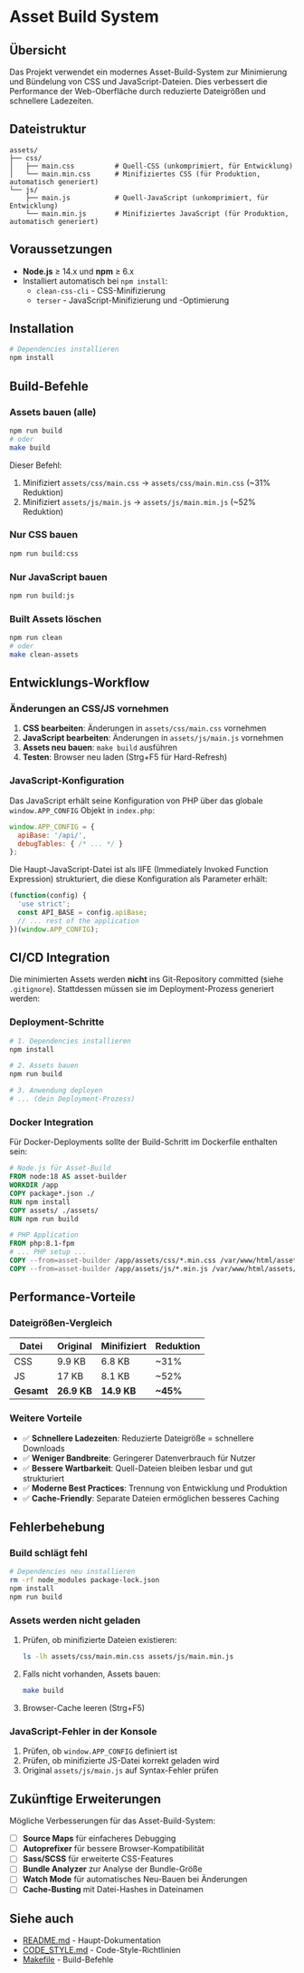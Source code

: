 # Asset Build System

## Übersicht

Das Projekt verwendet ein modernes Asset-Build-System zur Minimierung und Bündelung von CSS und JavaScript-Dateien. Dies verbessert die Performance der Web-Oberfläche durch reduzierte Dateigrößen und schnellere Ladezeiten.

## Dateistruktur

```
assets/
├── css/
│   ├── main.css          # Quell-CSS (unkomprimiert, für Entwicklung)
│   └── main.min.css      # Minifiziertes CSS (für Produktion, automatisch generiert)
└── js/
    ├── main.js           # Quell-JavaScript (unkomprimiert, für Entwicklung)
    └── main.min.js       # Minifiziertes JavaScript (für Produktion, automatisch generiert)
```

## Voraussetzungen

- **Node.js** ≥ 14.x und **npm** ≥ 6.x
- Installiert automatisch bei `npm install`:
  - `clean-css-cli` - CSS-Minifizierung
  - `terser` - JavaScript-Minifizierung und -Optimierung

## Installation

```bash
# Dependencies installieren
npm install
```

## Build-Befehle

### Assets bauen (alle)
```bash
npm run build
# oder
make build
```

Dieser Befehl:
1. Minifiziert `assets/css/main.css` → `assets/css/main.min.css` (~31% Reduktion)
2. Minifiziert `assets/js/main.js` → `assets/js/main.min.js` (~52% Reduktion)

### Nur CSS bauen
```bash
npm run build:css
```

### Nur JavaScript bauen
```bash
npm run build:js
```

### Built Assets löschen
```bash
npm run clean
# oder
make clean-assets
```

## Entwicklungs-Workflow

### Änderungen an CSS/JS vornehmen

1. **CSS bearbeiten**: Änderungen in `assets/css/main.css` vornehmen
2. **JavaScript bearbeiten**: Änderungen in `assets/js/main.js` vornehmen
3. **Assets neu bauen**: `make build` ausführen
4. **Testen**: Browser neu laden (Strg+F5 für Hard-Refresh)

### JavaScript-Konfiguration

Das JavaScript erhält seine Konfiguration von PHP über das globale `window.APP_CONFIG` Objekt in `index.php`:

```javascript
window.APP_CONFIG = {
  apiBase: '/api/',
  debugTables: { /* ... */ }
};
```

Die Haupt-JavaScript-Datei ist als IIFE (Immediately Invoked Function Expression) strukturiert, die diese Konfiguration als Parameter erhält:

```javascript
(function(config) {
  'use strict';
  const API_BASE = config.apiBase;
  // ... rest of the application
})(window.APP_CONFIG);
```

## CI/CD Integration

Die minimierten Assets werden **nicht** ins Git-Repository committed (siehe `.gitignore`). Stattdessen müssen sie im Deployment-Prozess generiert werden:

### Deployment-Schritte

```bash
# 1. Dependencies installieren
npm install

# 2. Assets bauen
npm run build

# 3. Anwendung deployen
# ... (dein Deployment-Prozess)
```

### Docker Integration

Für Docker-Deployments sollte der Build-Schritt im Dockerfile enthalten sein:

```dockerfile
# Node.js für Asset-Build
FROM node:18 AS asset-builder
WORKDIR /app
COPY package*.json ./
RUN npm install
COPY assets/ ./assets/
RUN npm run build

# PHP Application
FROM php:8.1-fpm
# ... PHP setup ...
COPY --from=asset-builder /app/assets/css/*.min.css /var/www/html/assets/css/
COPY --from=asset-builder /app/assets/js/*.min.js /var/www/html/assets/js/
```

## Performance-Vorteile

### Dateigrößen-Vergleich

| Datei | Original | Minifiziert | Reduktion |
|-------|----------|-------------|-----------|
| CSS   | 9.9 KB   | 6.8 KB      | ~31%      |
| JS    | 17 KB    | 8.1 KB      | ~52%      |
| **Gesamt** | **26.9 KB** | **14.9 KB** | **~45%** |

### Weitere Vorteile

- ✅ **Schnellere Ladezeiten**: Reduzierte Dateigröße = schnellere Downloads
- ✅ **Weniger Bandbreite**: Geringerer Datenverbrauch für Nutzer
- ✅ **Bessere Wartbarkeit**: Quell-Dateien bleiben lesbar und gut strukturiert
- ✅ **Moderne Best Practices**: Trennung von Entwicklung und Produktion
- ✅ **Cache-Friendly**: Separate Dateien ermöglichen besseres Caching

## Fehlerbehebung

### Build schlägt fehl

```bash
# Dependencies neu installieren
rm -rf node_modules package-lock.json
npm install
npm run build
```

### Assets werden nicht geladen

1. Prüfen, ob minifizierte Dateien existieren:
   ```bash
   ls -lh assets/css/main.min.css assets/js/main.min.js
   ```

2. Falls nicht vorhanden, Assets bauen:
   ```bash
   make build
   ```

3. Browser-Cache leeren (Strg+F5)

### JavaScript-Fehler in der Konsole

1. Prüfen, ob `window.APP_CONFIG` definiert ist
2. Prüfen, ob minifizierte JS-Datei korrekt geladen wird
3. Original `assets/js/main.js` auf Syntax-Fehler prüfen

## Zukünftige Erweiterungen

Mögliche Verbesserungen für das Asset-Build-System:

- [ ] **Source Maps** für einfacheres Debugging
- [ ] **Autoprefixer** für bessere Browser-Kompatibilität
- [ ] **Sass/SCSS** für erweiterte CSS-Features
- [ ] **Bundle Analyzer** zur Analyse der Bundle-Größe
- [ ] **Watch Mode** für automatisches Neu-Bauen bei Änderungen
- [ ] **Cache-Busting** mit Datei-Hashes in Dateinamen

## Siehe auch

- [README.md](../README.md) - Haupt-Dokumentation
- [CODE_STYLE.md](CODE_STYLE.md) - Code-Style-Richtlinien
- [Makefile](../Makefile) - Build-Befehle

